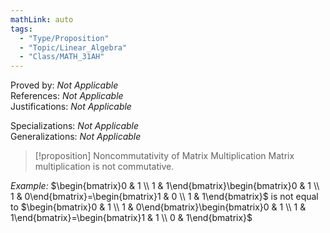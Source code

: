 ```yaml
---
mathLink: auto
tags:
  - "Type/Proposition"
  - "Topic/Linear_Algebra"
  - "Class/MATH_31AH"
---
```

Proved by: <i>Not Applicable</i>  
References: <i>Not Applicable</i>  
Justifications: <i>Not Applicable</i>  

Specializations: <i>Not Applicable</i>  
Generalizations: <i>Not Applicable</i>  

> [!proposition] Noncommutativity of Matrix Multiplication
> Matrix multiplication is not commutative.

*Example:*
$\begin{bmatrix}0 & 1 \\
1 & 1\end{bmatrix}\begin{bmatrix}0 & 1 \\
1 & 0\end{bmatrix}=\begin{bmatrix}1 & 0 \\
1 & 1\end{bmatrix}$ is not equal to $\begin{bmatrix}0 & 1 \\
1 & 0\end{bmatrix}\begin{bmatrix}0 & 1 \\
1 & 1\end{bmatrix}=\begin{bmatrix}1 & 1 \\
0 & 1\end{bmatrix}$